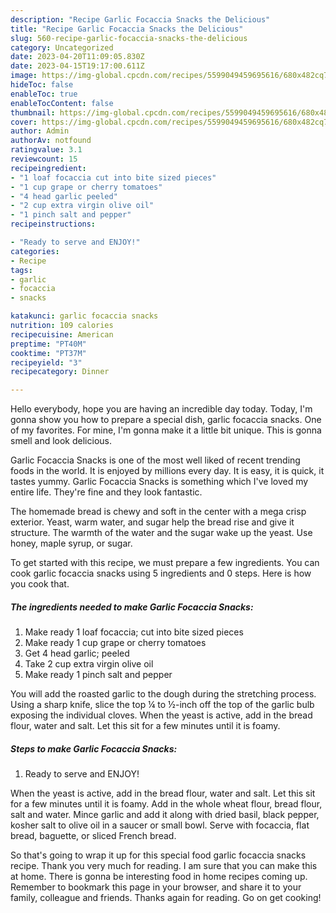 ```yaml
---
description: "Recipe Garlic Focaccia Snacks the Delicious"
title: "Recipe Garlic Focaccia Snacks the Delicious"
slug: 560-recipe-garlic-focaccia-snacks-the-delicious
category: Uncategorized
date: 2023-04-20T11:09:05.830Z
date: 2023-04-15T19:17:00.611Z
image: https://img-global.cpcdn.com/recipes/5599049459695616/680x482cq70/garlic-focaccia-snacks-recipe-main-photo.jpg
hideToc: false
enableToc: true
enableTocContent: false
thumbnail: https://img-global.cpcdn.com/recipes/5599049459695616/680x482cq70/garlic-focaccia-snacks-recipe-main-photo.jpg
cover: https://img-global.cpcdn.com/recipes/5599049459695616/680x482cq70/garlic-focaccia-snacks-recipe-main-photo.jpg
author: Admin
authorAv: notfound
ratingvalue: 3.1
reviewcount: 15
recipeingredient:
- "1 loaf focaccia cut into bite sized pieces"
- "1 cup grape or cherry tomatoes"
- "4 head garlic peeled"
- "2 cup extra virgin olive oil"
- "1 pinch salt and pepper"
recipeinstructions:

- "Ready to serve and ENJOY!"
categories:
- Recipe
tags:
- garlic
- focaccia
- snacks

katakunci: garlic focaccia snacks 
nutrition: 109 calories
recipecuisine: American
preptime: "PT40M"
cooktime: "PT37M"
recipeyield: "3"
recipecategory: Dinner

---
```



Hello everybody, hope you are having an incredible day today. Today, I'm gonna show you how to prepare a special dish, garlic focaccia snacks. One of my favorites. For mine, I'm gonna make it a little bit unique. This is gonna smell and look delicious.

Garlic Focaccia Snacks is one of the most well liked of recent trending foods in the world. It is enjoyed by millions every day. It is easy, it is quick, it tastes yummy. Garlic Focaccia Snacks is something which I've loved my entire life. They're fine and they look fantastic.

The homemade bread is chewy and soft in the center with a mega crisp exterior. Yeast, warm water, and sugar help the bread rise and give it structure. The warmth of the water and the sugar wake up the yeast. Use honey, maple syrup, or sugar.


To get started with this recipe, we must prepare a few ingredients. You can cook garlic focaccia snacks using 5 ingredients and 0 steps. Here is how you cook that.

<!--inarticleads1-->

##### The ingredients needed to make Garlic Focaccia Snacks:

1. Make ready 1 loaf focaccia; cut into bite sized pieces
1. Make ready 1 cup grape or cherry tomatoes
1. Get 4 head garlic; peeled
1. Take 2 cup extra virgin olive oil
1. Make ready 1 pinch salt and pepper


You will add the roasted garlic to the dough during the stretching process. Using a sharp knife, slice the top ¼ to ½-inch off the top of the garlic bulb exposing the individual cloves. When the yeast is active, add in the bread flour, water and salt. Let this sit for a few minutes until it is foamy. 

<!--inarticleads2-->

##### Steps to make Garlic Focaccia Snacks:


1. Ready to serve and ENJOY!

When the yeast is active, add in the bread flour, water and salt. Let this sit for a few minutes until it is foamy. Add in the whole wheat flour, bread flour, salt and water. Mince garlic and add it along with dried basil, black pepper, kosher salt to olive oil in a saucer or small bowl. Serve with focaccia, flat bread, baguette, or sliced French bread. 

So that's going to wrap it up for this special food garlic focaccia snacks recipe. Thank you very much for reading. I am sure that you can make this at home. There is gonna be interesting food in home recipes coming up. Remember to bookmark this page in your browser, and share it to your family, colleague and friends. Thanks again for reading. Go on get cooking!
